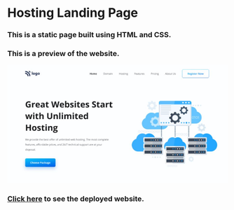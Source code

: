 # Hosting Landing Page

### This is a static page built using HTML and CSS.

### This is a preview of the website.

![Hosting Landing Page](./thumbnail.png)

### [Click here](https://hosting-landing-page-melonlobo.vercel.app) to see the deployed website.

